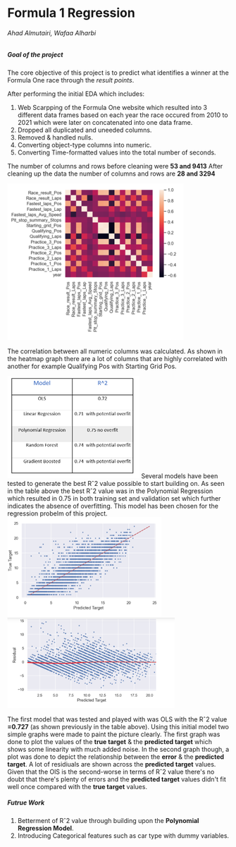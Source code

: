 # Formula 1 Regression
###### Ahad Almutairi, Wafaa Alharbi

### 
##### Goal of the project
The core objective of this project is to predict what identifies a winner at the Formula One race through the _result points_.

After performing the initial EDA which includes:
1. Web Scarpping of the Formula One website which resulted into 3 different data frames based on each year the race occured from 2010 to 2021 which were later on concatenated into one data frame.
2. Dropped all duplicated and uneeded columns.
3. Removed & handled nulls.
4. Converting object-type columns into numeric.
5. Converting Time-formatted values into the total number of seconds.

The number of columns and rows before cleaning were **53 and 9413**
After cleaning up the data the number of columns and rows are **28 and 3294**

<img src="https://github.com/AhadAl977/Formula-one-Regression/blob/main/Images/heatmap.png" width="400"/>

The correlation between all numeric columns was calculated. As shown in the heatmap graph there are a lot of columns that are highly correlated with another for example Qualifying Pos with Starting Grid Pos. 

<img src="https://github.com/AhadAl977/Formula-one-Regression/blob/main/Images/regression%20models.PNG" width="300"/> 
Several models have been tested to generate the best Rˆ2 value possible to start building on. As seen in the table above the best Rˆ2 value was in the Polynomial Regression which resulted in 0.75 in both training set and validation set which further indicates the absence of overfitting. This model has been chosen for the regression probelm of this project.


<img src="https://github.com/AhadAl977/Formula-one-Regression/blob/main/Images/aftermodeling.png" width="350"/> 
<img src="https://github.com/AhadAl977/Formula-one-Regression/blob/main/Images/ResandPredicted.png" width="380"/> 

The first model that was tested and played with was OLS with the Rˆ2 value **=0.727** (as shown previously in the table above). Using this initial model two simple graphs were made to paint the picture clearly. The first graph was done to plot the values of the __true target__ & the __predicted target__ which shows some linearity with much added noise.
In the second graph though, a plot was done to depict the relationship between the __error__ & the __predicted target__. A lot of residiuals are shown across the __predicted target__ values. Given that the OlS is the second-worse in terms of Rˆ2 value there's no doubt that there's plenty of errors and the __predicted target__ values didn't fit well once compared with the __true target__ values.


##### Futrue Work
1. Betterment of Rˆ2 value through building upon the **Polynomial Regression Model**.
2. Introducing Categorical features such as car type with dummy variables.




